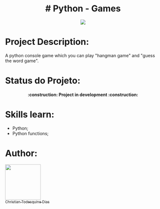 <h1 align="center" ># Python - Games</h1>
<p align="center">
  <img src="http://img.shields.io/static/v1?label=STATUS&message=EM%20DESENVOLVIMENTO&color=GREEN&style=for-the-badge"/>
</p>

# Project Description:

A python console game which you can play "hangman game" and "guess the word game".

# Status do Projeto:

<h4 align="center"> 
    :construction:  Project in development  :construction:
</h4>

# Skills learn:
* Python;
* Python functions;

# Author:

[<img src="https://avatars.githubusercontent.com/u/46171944?v=4" width=115><br><sub>Christian Todesquine Dias</sub>](https://github.com/td-chris)
